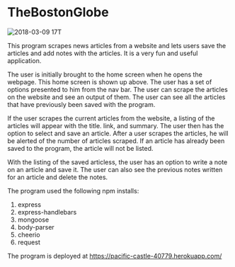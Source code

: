 # TheBostonGlobe
![2018-03-09 17](https://user-images.githubusercontent.com/30198872/37242493-58c616e8-2438-11e8-807a-a989d2214aa8.png)T

This program scrapes news articles from a website and lets users save the articles and add notes with the articles.  It is a very fun and useful application.

The user is initially brought to the home screen when he opens the webpage.  This home screen is shown up above.
The user has a set of options presented to him from the nav bar.  The user can scrape the articles on the website and see an output of them.  The user can see all the articles that have previously been saved with the program.  

If the user scrapes the current articles from the website, a listing of the articles will appear with the title. link, and summary.  The user then has the option to select and save an article.  After a user scrapes the articles, he will be alerted of the number of articles scraped.  If an article has already been saved to the program, the article will not be listed.  

With the listing of the saved articless, the user has an option to write a note on an article and save it.  The user can also see the previous notes written for an article and delete the notes.  

The program used the following npm installs:
1. express
2. express-handlebars
3. mongoose
4. body-parser
5. cheerio
6. request

The program is deployed at https://pacific-castle-40779.herokuapp.com/
